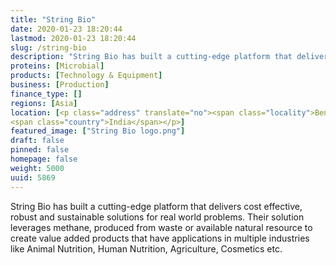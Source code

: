 ```yaml
---
title: "String Bio"
date: 2020-01-23 18:20:44
lastmod: 2020-01-23 18:20:44
slug: /string-bio
description: "String Bio has built a cutting-edge platform that delivers cost effective, robust and sustainable solutions for real world problems. Their solution leverages methane, produced from waste or available natural resource to create value added products that have applications in multiple industries like Animal Nutrition, Human Nutrition, Agriculture, Cosmetics etc."
proteins: [Microbial]
products: [Technology & Equipment]
business: [Production]
finance_type: []
regions: [Asia]
location: [<p class="address" translate="no"><span class="locality">Bengaluru</span> <span class="postal-code">560001</span><br>
<span class="country">India</span></p>]
featured_image: ["String Bio logo.png"]
draft: false
pinned: false
homepage: false
weight: 5000
uuid: 5869
---
```

<p>String Bio has built a cutting-edge platform that delivers cost effective, robust and sustainable solutions for real world problems. Their solution leverages methane, produced from waste or available natural resource to create value added products that have applications in multiple industries like Animal Nutrition, Human Nutrition, Agriculture, Cosmetics etc.</p>
